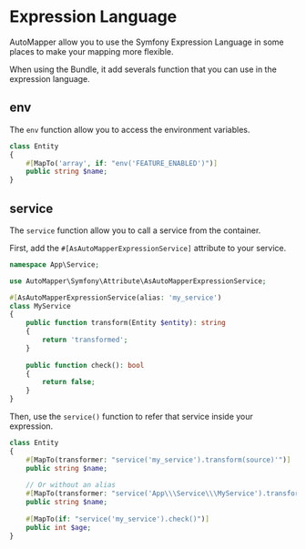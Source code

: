# Expression Language

AutoMapper allow you to use the Symfony Expression Language in some places to make your mapping more flexible.

When using the Bundle, it add severals function that you can use in the expression language.

## env

The `env` function allow you to access the environment variables.

```php
class Entity
{
    #[MapTo('array', if: "env('FEATURE_ENABLED')")]
    public string $name;
}
```

## service

The `service` function allow you to call a service from the container.

First, add the `#[AsAutoMapperExpressionService]` attribute to your service.

```php
namespace App\Service;

use AutoMapper\Symfony\Attribute\AsAutoMapperExpressionService;

#[AsAutoMapperExpressionService(alias: 'my_service')
class MyService
{
    public function transform(Entity $entity): string
    {
        return 'transformed';
    }
    
    public function check(): bool
    {
        return false;
    }
}
```

Then, use the `service()` function to refer that service inside your expression.

```php
class Entity
{
    #[MapTo(transformer: "service('my_service').transform(source)'")]
    public string $name;
    
    // Or without an alias
    #[MapTo(transformer: "service('App\\\Service\\\MyService').transform(source)'")]
    public string $name;
    
    #[MapTo(if: "service('my_service').check()")]
    public int $age;
}
```